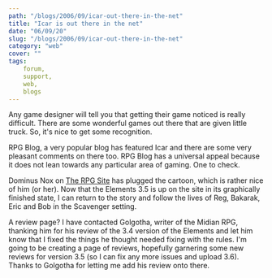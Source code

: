 ```yaml
---
path: "/blogs/2006/09/icar-out-there-in-the-net"
title: "Icar is out there in the net"
date: "06/09/20"
slug: "/blogs/2006/09/icar-out-there-in-the-net"
category: "web"
cover: ""
tags:
    forum,
    support,
    web,
    blogs
---
```


Any game designer will tell you that getting their game noticed is really difficult. There are some wonderful games out there that are given little truck. So, it's nice to get some recognition.
		
RPG Blog, a very popular blog has featured Icar and there are some very pleasant comments on there too. RPG Blog has a universal appeal because it does not lean towards any particular area of gaming. One to check.

Dominus Nox on [The RPG Site](http://www.therpgsite.com/forums/showthread.php?t=1935) has plugged the cartoon, which is rather nice of him (or her). Now that the Elements 3.5 is up on the site in its graphically finished state, I can return to the story and follow the lives of Reg, Bakarak, Eric and Bob in the Scavenger setting.

A review page? I have contacted Golgotha, writer of the Midian RPG, thanking him for his review of the 3.4 version of the Elements and let him know that I fixed the things he thought needed fixing with the rules. I'm going to be creating a page of reviews, hopefully garnering some new reviews for version 3.5 (so I can fix any more issues and upload 3.6). Thanks to Golgotha for letting me add his review onto there.